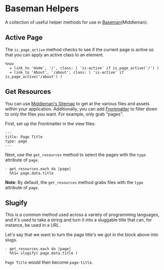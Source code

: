Baseman Helpers
===============

A collection of useful helper methods for use in [Baseman](http://github.com/drewbarontini/baseman/)(Middleman).

Active Page
-----------

The `is_page_active` method checks to see if the current page is active so that you can apply an active class to an element.

```haml
%nav
  = link_to 'Home', '/', class: ( 'is-active' if is_page_active('/') )
  = link_to 'About', '/about', class: ( 'is-active' if is_page_active('/about') )
```

Get Resources
-------------

You can use [Middleman's Sitemap](http://middlemanapp.com/advanced/sitemap/) to get at the various files and assets within your application. Additionally, you can add [Frontmatter](http://middlemanapp.com/basics/frontmatter/) to filter down to only the files you want. For example, only grab "pages".

First, set up the Frontmatter in the view files:

```haml
---
title: Page Title
type: page
---
```

Next, use the `get_resources` method to select the pages with the `type` attribute of `page`.

```haml
- get_resources.each do |page|
  %h1= page.data.title
```

**Note**: By default, the `get_resources` method grabs files with the `type` attribute of `page`.

Slugify
-------

This is a common method used across a variety of programming languages, and it's used to take a string and turn it into a sluggable title that can, for instance, be used in a URL.

Let's say that we want to turn the page title's we got in the block above into slugs.

```haml
- get_resources.each do |page|
  %h1= slugify( page.data.title )
```

`Page Title` would then become `page-title`.
